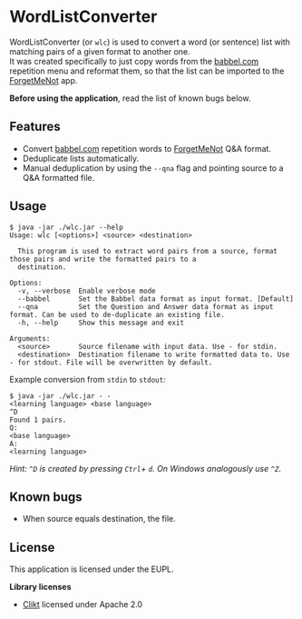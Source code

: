 # WordListConverter

WordListConverter (or `wlc`) is used to convert a word (or sentence) list with matching pairs of a given format to
another one.  
It was created specifically to just copy words from the [babbel.com](https://babbel.com) repetition menu and reformat
them, so that the list can be imported to the [ForgetMeNot](https://github.com/tema6120/ForgetMeNot) app.

**Before using the application**, read the list of known bugs below.

## Features

- Convert [babbel.com](https://babbel.com) repetition words to [ForgetMeNot](https://github.com/tema6120/ForgetMeNot)
  Q&A format.
- Deduplicate lists automatically.
- Manual deduplication by using the `--qna` flag and pointing source to a Q&A formatted file.

## Usage

```shell
$ java -jar ./wlc.jar --help
Usage: wlc [<options>] <source> <destination>

  This program is used to extract word pairs from a source, format those pairs and write the formatted pairs to a
  destination.

Options:
  -v, --verbose  Enable verbose mode
  --babbel       Set the Babbel data format as input format. [Default]
  --qna          Set the Question and Answer data format as input format. Can be used to de-duplicate an existing file.
  -h, --help     Show this message and exit

Arguments:
  <source>       Source filename with input data. Use - for stdin.
  <destination>  Destination filename to write formatted data to. Use - for stdout. File will be overwritten by default.
```

Example conversion from `stdin` to `stdout`:

```shell
$ java -jar ./wlc.jar - -
<learning language>	<base language>
^D
Found 1 pairs.
Q:
<base language>
A:
<learning language>
```

_Hint: `^D` is created by pressing `Ctrl`+ `d`. On Windows analogously use `^Z`._

## Known bugs

- When source equals destination, the file.

## License

This application is licensed under the EUPL.

**Library licenses**

- [Clikt](https://github.com/ajalt/clikt) licensed under Apache 2.0